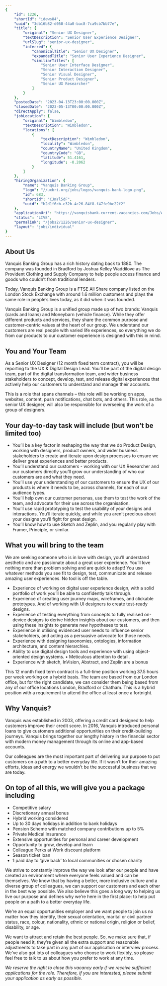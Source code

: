 ```yaml
---
{
	"id": 1226,
	"shortId": "idews84",
	"uuid": "3db16b82-d050-44a0-bac8-7ca9cb7bb77e",
	"title": {
		"original": "Senior UX Designer",
		"textDescription": "Senior User Experience Designer",
		"urlSlug": "senior-ux-designer",
		"inferred": {
			"canonicalTitle": "Senior UX Designer",
			"expandedTitle": "Senior User Experience Designer",
			"similiarTitles": [
				"Senior User Interface Designer",
				"Senior Interaction Designer",
				"Senior Visual Designer",
				"Senior Product Designer",
				"Senior UX Researcher"
			]
		}
	},
	"postedDate": "2023-04-13T23:00:00.000Z",
	"closedDate": "2023-05-13T00:00:00.000Z",
	"directApply": false,
	"jobLocation": {
		"original": "Wimbledon",
		"textDescription": "Wimbledon",
		"locations": [
			{
				"textDescription": "Wimbledon",
				"locality": "Wimbledon",
				"countryName": "United Kingdom",
				"countryCode": "GB",
				"latitude": 51.4161,
				"longitude": -0.2062
			}
		]
	},
	"hiringOrganization": {
		"name": "Vanquis Banking Group",
		"logo": "//uxbri.org/jobs/logos/vanquis-bank-logo.png",
		"id": 683,
		"shortId": "CJmYl5dF",
		"uuid": "b2d1f6cb-e32b-4c26-84f8-f47fe9bc22f2"
	},
	"applicationUri": "https://vanquisbank.current-vacancies.com/Jobs/Advert/3078657?cid=1804&rsid=0&js=0&LinkType=1&FromSearch=False",
	"status": "LIVE",
	"permalink": "/jobs2/1226/senior-ux-designer",
	"layout": "jobs/individual"
}
---
```

<h2 id="about-us">About Us</h2>
<p>Vanquis Banking Group has a rich history dating back to 1880. The company was founded in Bradford by Joshua Kelley Waddilove as The Provident Clothing and Supply Company to help people access finance and goods who couldn’t from traditional lenders.</p>
<p>Today, Vanquis Banking Group is a FTSE All Share company listed on the London Stock Exchange with around 1.6 million customers and plays the same role in people’s lives today, as it did when it was founded.</p>
<p>Vanquis Banking Group is a unified group made up of two brands: Vanquis (cards and loans) and Moneybarn (vehicle finance). While they offer different products and services, they share the common purpose and customer-centric values at the heart of our group. We understand our customers are real people with varied life experiences, so everything we do from our products to our customer experience is designed with this in mind.</p>
<h2 id="you-and-your-team">You and Your Team</h2>
<p>As a Senior UX Designer (12 month fixed term contract), you will be reporting to the UX &amp; Digital Design Lead. You’ll be part of the digital design team, part of the digital transformation team, and wider business stakeholders to concept, develop, test, and release digital experiences that actively help our customers to understand and manage their accounts.</p>
<p>This is a role that spans channels – this role will be working on apps, websites, content, push notifications, chat bots, and others. This role, as the senior UX designer, will also be responsible for overseeing the work of a group of designers.</p>
<h2 id="your-day-to-day-task-will-include-but-wont-be-limited-too">Your day-to-day task will include (but won’t be limited too)</h2>
<ul>
<li>You’ll be a key factor in reshaping the way that we do Product Design, working with designers, product owners, and wider business stakeholders to create and iterate upon design processes to ensure we deliver great experiences and better products.</li>
<li>You’ll understand our customers - working with our UX Researcher and our customers directly you’ll grow our understanding of who our customers are and what they need.</li>
<li>You’ll use your understanding of our customers to ensure the UX of our products is where it needs to be, across channels, for each of our audience types.</li>
<li>You’ll help own our customer personas, use them to test the work of the team, and advocate for their use across the organisation.</li>
<li>You’ll use rapid prototyping to test the usability of your designs and interactions. You’ll iterate quickly, and while you aren’t precious about your designs you’ll fight for great design.</li>
<li>You’ll know how to use Sketch and Zeplin, and you regularly play with Framer, Principle, or similar.</li>
</ul>
<h2 id="what-you-will-bring-to-the-team">What you will bring to the team</h2>
<p>We are seeking someone who is in love with design, you’ll understand aesthetic and are passionate about a great user experience. You’ll love nothing more than problem solving and are quick to adapt! You use whatever methods you see fit to design, test, communicate and release amazing user experiences. No tool is off the table.</p>
<ul>
<li>Experience of working on digital user experience design, with a solid portfolio of work you’ll be able to confidently talk through.</li>
<li>Experience of creating user journey maps, wireframes, and clickable prototypes. And of working with UI designers to create test-ready designs.</li>
<li>Experience of testing everything from concepts to fully realised on-device designs to derive hidden insights about our customers, and then using these insights to generate new hypotheses to test.</li>
<li>Experience in utilising evidenced user needs to influence senior stakeholders, and acting as a persuasive advocate for those needs.</li>
<li>Experience with designing taxonomies, ontologies, information architecture, and content hierarchies.</li>
<li>Ability to use digital design tools and experience with using object-oriented design systems. • Meticulous attention to detail.</li>
<li>Experience with sketch, InVision, Abstract, and Zeplin are a bonus</li>
</ul>
<p>This 12 month fixed term contract is a full-time position working 37.5 hours per week working on a hybrid basis. The team are based from our London office, but for the right candidate, we can consider them being based from any of our office locations London, Bradford or Chatham. This is a hybrid position with a requirement to attend the office at least once a fortnight.</p>
<h2 id="why-vanquis">Why Vanquis?</h2>
<p>Vanquis was established in 2003, offering a credit card designed to help customers improve their credit score. In 2016, Vanquis introduced personal loans to give customers additional opportunities on their credit-building journeys. Vanquis brings together our lengthy history in the financial sector with modern money management through its online and app-based accounts.</p>
<p>Our colleagues are the most important part of delivering our purpose to put customers on a path to a better everyday life. If it wasn’t for their amazing efforts, ideas and energy we wouldn’t be the successful business that we are today.</p>
<h2 id="on-top-of-all-this-we-will-give-you-a-package-including">On top of all this, we will give you a package including</h2>
<ul>
<li>Competitive salary</li>
<li>Discretionary annual bonus</li>
<li>Hybrid working considered</li>
<li>Up to 30 days holidays in addition to bank holidays</li>
<li>Pension Scheme with matched company contributions up to 5%</li>
<li>Private Medical Insurance</li>
<li>Extensive opportunities for personal and career development</li>
<li>Opportunity to grow, develop and learn</li>
<li>Colleague Perks at Work discount platform</li>
<li>Season ticket loan</li>
<li>1 paid day to ‘give back’ to local communities or chosen charity</li>
</ul>
<p>We strive to constantly improve the way we look after our people and have created an environment where everyone feels valued and can be themselves. We know that by having a better, more inclusive culture and a diverse group of colleagues, we can support our customers and each other in the best way possible. We also believe this goes a long way to helping us live our purpose and defines why we’re here in the first place: to help put people on a path to a better everyday life.</p>
<p>We’re an equal opportunities employer and we want people to join us no matter how they identify, their sexual orientation, marital or civil partner status, race, colour, nationality, ethnic or national origin, religion or belief, disability, or age.</p>
<p>We want to attract and retain the best people. So, we make sure that, if people need it, they’re given all the extra support and reasonable adjustments to take part in any part of our application or interview process. We’ve also got lots of colleagues who choose to work flexibly, so please feel free to talk to us about how you prefer to work at any time.</p>
<p><em>We reserve the right to close this vacancy early if we receive sufficient applications for the role. Therefore, if you are interested, please submit your application as early as possible.</em></p>

